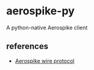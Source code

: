# aerospike-py

A python-native Aerospike client

## references

* [Aerospike wire protocol](http://www.aerospike.com/docs/dev_reference/wire_protocol.html)
